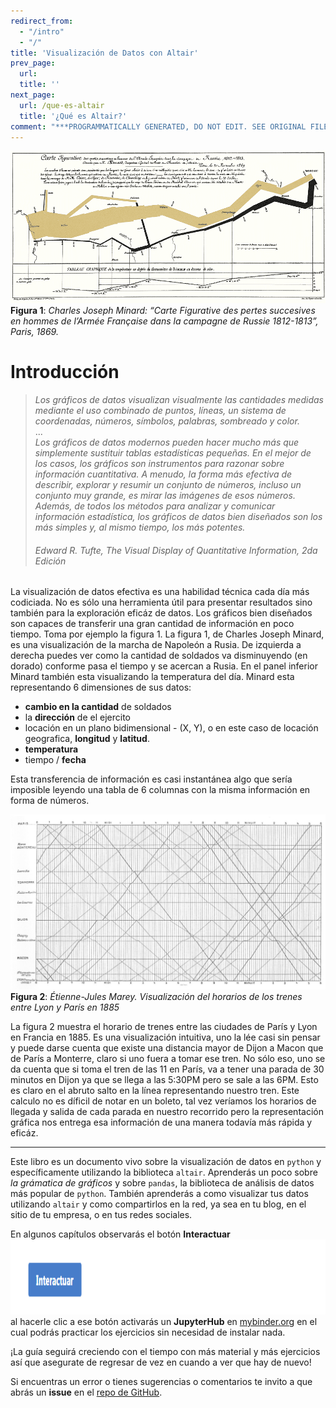 ```yaml
---
redirect_from:
  - "/intro"
  - "/"
title: 'Visualización de Datos con Altair'
prev_page:
  url: 
  title: ''
next_page:
  url: /que-es-altair
  title: '¿Qué es Altair?'
comment: "***PROGRAMMATICALLY GENERATED, DO NOT EDIT. SEE ORIGINAL FILES IN /content***"
---
```

![Marcha de Napoleón](images/napoleon.gif)
<br>**Figura 1**: _Charles Joseph Minard: “Carte Figurative des pertes succesives en hommes de l’Armée Française dans la campagne de Russie 1812-1813”, Paris, 1869._
# Introducción

>_Los gráficos de datos visualizan visualmente las cantidades medidas mediante el uso combinado de puntos, líneas, un sistema de coordenadas, números, símbolos, palabras, sombreado y color._<br>...<br>
_Los gráficos de datos modernos pueden hacer mucho más que simplemente sustituir tablas estadísticas pequeñas. En el mejor de los casos, los gráficos son instrumentos para razonar sobre información cuantitativa. A menudo, la forma más efectiva de describir, explorar y resumir un conjunto de números, incluso un conjunto muy grande, es mirar las imágenes de esos números. Además, de todos los métodos para analizar y comunicar información estadística, los gráficos de datos bien diseñados son los más simples y, al mismo tiempo, los más potentes._ <br>
> ###### Edward R. Tufte, *The Visual Display of Quantitative Information*, 2da Edición


La visualización de datos efectiva es una habilidad técnica cada día más codiciada. No es sólo una herramienta útil para presentar resultados sino también para la exploración eficáz de datos. 
Los gráficos bien diseñados son capaces de transferir una gran cantidad de información en poco tiempo. Toma por ejemplo la figura 1. La figura 1, de Charles Joseph Minard, es una visualización de la marcha de Napoleón a Rusia. De izquierda a derecha puedes ver como la cantidad de soldados va disminuyendo (en dorado) conforme pasa el tiempo y se acercan a Rusia. En el panel inferior Minard también esta visualizando la temperatura del día. Minard esta representando 6 dimensiones de sus datos:
* **cambio en la cantidad** de soldados
* la **dirección** de el ejercito
* locación en un plano bidimensional - (X, Y), o en este caso de locación geografica, **longitud** y **latitud**.
* **temperatura**
* tiempo / **fecha**

Esta transferencia de información es casi instantánea algo que sería imposible leyendo una tabla de 6 columnas con la misma información en forma de números.

![paris](images/paris.jpeg)
<br>**Figura 2**: _Étienne-Jules Marey. Visualización del horarios de los trenes entre Lyon y París en 1885_

La figura 2 muestra el horario de trenes entre las ciudades de París y Lyon en Francia en 1885. Es una visualización intuitiva, uno la lée casi sin pensar y puede darse cuenta que existe una distancia mayor de Dijon a Macon que de París a Monterre, claro si uno fuera a tomar ese tren. No sólo eso, uno se da cuenta que si toma el tren de las 11 en París, va a tener una parada de 30 minutos en Dijon ya que se llega a las 5:30PM pero se sale a las 6PM. Esto es claro en el abruto salto en la línea representando nuestro tren. Este calculo no es díficil de notar en un boleto, tal vez veríamos los horarios de llegada y salida de cada parada en nuestro recorrido pero la representación gráfica nos entrega esa información de una manera todavía más rápida y eficáz.

*** 

Este libro es un documento vivo sobre la visualización de datos en `python` y específicamente utilizando la biblioteca `altair`. Aprenderás un poco sobre _la grámatica de gráficos_ y sobre `pandas`, la biblioteca de análisis de datos más popular de `python`. También aprenderás a como visualizar tus datos utilizando `altair` y como compartirlos en la red, ya sea en tu blog, en el sitio de tu empresa, o en tus redes sociales. 

En algunos capítulos observarás el botón __Interactuar__<br>
<img src="images/interactuar.png" alt="Interactuar" height="120">
<br> al hacerle clic a ese botón activarás un __JupyterHub__ en [mybinder.org](https://mybinder.org) en el cual podrás practicar los ejercicios sin necesidad de instalar nada. 

¡La guía seguirá creciendo con el tiempo con más material y más ejercicios así que asegurate de regresar de vez en cuando a ver que hay de nuevo!

Si encuentras un error o tienes sugerencias o comentarios te invito a que abrás un __issue__ en el [repo de GitHub](https://github.com/cimarron-io/guia-altair/issues).
